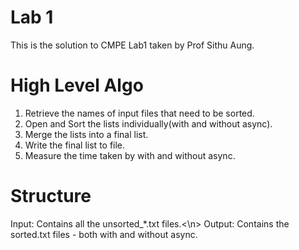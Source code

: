 # Lab 1

This is the solution to CMPE Lab1 taken by Prof Sithu Aung.

# High Level Algo

1. Retrieve the names of input files that need to be sorted.
2. Open and Sort the lists individually(with and without async).
3. Merge the lists into a final list.
4. Write the final list to file.
5. Measure the time taken by with and without async.

# Structure
Input: Contains all the unsorted_*.txt files.<\n>
Output: Contains the sorted.txt files - both with and without async.
